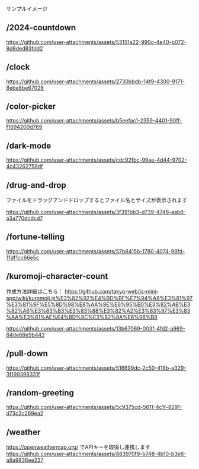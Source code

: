 サンプルイメージ

## /2024-countdown
https://github.com/user-attachments/assets/53151a22-990c-4e40-b072-8d8ded83fdd2

## /clock
https://github.com/user-attachments/assets/2730bbdb-14f9-4300-9171-8ebe8be67028

## /color-picker
https://github.com/user-attachments/assets/b5eefac1-2359-4401-90ff-f1694200d769

## /dark-mode
https://github.com/user-attachments/assets/cdc92fbc-99ae-4d44-9702-4c43262758df

## /drug-and-drop
ファイルをドラッグアンドドロップするとファイル名とサイズが表示されます

https://github.com/user-attachments/assets/3f391bb3-d739-4746-aab6-a3a770dcdcd7

## /fortune-telling
https://github.com/user-attachments/assets/57b8415b-1780-4074-98fd-11df1cc66e5c

## /kuromoji-character-count
作成方法詳細はこちら：
https://github.com/takyo-web/js-mini-app/wiki/kuromoji.js%E3%82%92%E4%BD%BF%E7%94%A8%E3%81%97%E3%81%9F%E5%8D%98%E8%AA%9E%E6%95%B0%E3%82%AB%E3%82%A6%E3%83%B3%E3%83%88%E3%82%A2%E3%83%97%E3%83%AA%E3%81%AE%E4%BD%9C%E3%82%8A%E6%96%B9

https://github.com/user-attachments/assets/13b67069-003f-4fd2-a969-84de68e9b442

## /pull-down
https://github.com/user-attachments/assets/516699dc-2c50-418b-a329-3f199398331f

## /random-greeting
https://github.com/user-attachments/assets/5c9375cd-5611-4c1f-8291-d73c2c269ea2

## /weather
https://openweathermap.org/ でAPIキーを取得し連携します
https://github.com/user-attachments/assets/883970f9-b748-4b10-b3e6-a8a9836ee227
